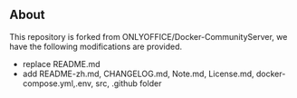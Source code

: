 ## About

This repository is forked from ONLYOFFICE/Docker-CommunityServer, we have the following modifications are provided.

* replace README.md
* add README-zh.md, CHANGELOG.md, Note.md, License.md, docker-compose.yml,.env, src, .github folder
